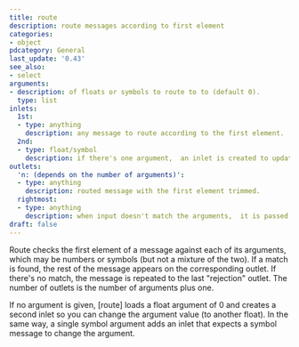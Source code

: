 ```yaml
---
title: route
description: route messages according to first element
categories:
- object
pdcategory: General
last_update: '0.43'
see_also:
- select
arguments:
- description: of floats or symbols to route to to (default 0).
  type: list
inlets:
  1st:
  - type: anything
    description: any message to route according to the first element.
  2nd:
  - type: float/symbol
    description: if there's one argument,  an inlet is created to update it.
outlets:
  'n: (depends on the number of arguments)':
  - type: anything
    description: routed message with the first element trimmed.
  rightmost:
  - type: anything
    description: when input doesn't match the arguments,  it is passed here.
draft: false
---
```

Route checks the first element of a message against each of its arguments,  which may be numbers or symbols (but not a mixture of the two). If a match is found,  the rest of the message appears on the corresponding outlet. If there's no match,  the message is repeated to the last "rejection" outlet. The number of outlets is the number of arguments plus one.

If no argument is given,  [route] loads a float argument of 0 and creates a second inlet so you can change the argument value (to another float). In the same way,  a single symbol argument adds an inlet that expects a symbol message to change the argument.
